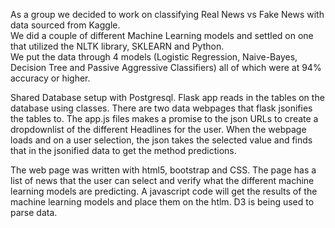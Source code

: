 As a group we decided to work on classifying Real News vs Fake News with data sourced from Kaggle.  
We did a couple of different Machine Learning models and settled on one that utilized the NLTK library,  SKLEARN and Python.  
We put the data through 4 models (Logistic Regression, Naive-Bayes, Decision Tree and Passive Aggressive Classifiers) all of which were at 94% accuracy or higher.

Shared Database setup with Postgresql.
Flask app reads in the tables on the database using classes.  There are two data webpages that flask jsonifies the tables to.
The app.js files makes a promise to the json URLs to create a dropdownlist of the different Headlines for the user.
When the webpage loads and on a user selection, 
the json takes the selected value and finds that in the jsonified data to get the method predictions.

The web page was written with html5, bootstrap and CSS. 
The page has a list of news that the user can select and verify what the different machine learning models are predicting.
A javascript code will get the results of the machine learning models and place them on the htlm. D3 is being used to parse data.